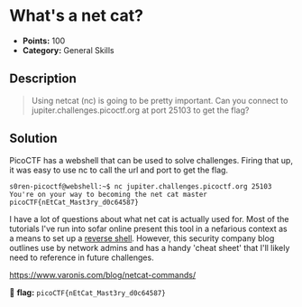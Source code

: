 # What's a net cat?
* **Points:** 100
* **Category:** General Skills

## Description
> Using netcat (nc) is going to be pretty important. Can you connect to jupiter.challenges.picoctf.org at port 25103 to get the flag?

## Solution

PicoCTF has a webshell that can be used to solve challenges. Firing that up, it was easy to use nc to call the url and port to get the flag. 

```
s0ren-picoctf@webshell:~$ nc jupiter.challenges.picoctf.org 25103
You're on your way to becoming the net cat master
picoCTF{nEtCat_Mast3ry_d0c64587}
```

I have a lot of questions about what net cat is actually used for. Most of the tutorials I've run into sofar online present this tool in a nefarious context as a means to set up a <a href="https://github.com/swisskyrepo/PayloadsAllTheThings/blob/master/Methodology%20and%20Resources/Reverse%20Shell%20Cheatsheet.md">reverse shell</a>. However, this security company blog outlines use by network admins and has a handy 'cheat sheet' that I'll likely need to reference in future challenges. 

https://www.varonis.com/blog/netcat-commands/


:black_flag: **flag:**
`picoCTF{nEtCat_Mast3ry_d0c64587}`
